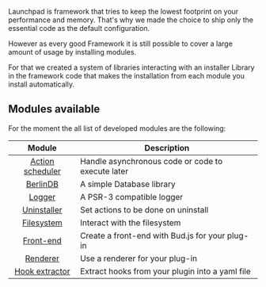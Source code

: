 Launchpad is framework that tries to keep the lowest footprint on your performance and memory. That's why we made the choice to ship only the essential code as the default configuration.

However as every good Framework it is still possible to cover a large amount of usage by installing modules.

For that we created a system of libraries interacting with an installer Library in the framework code that makes the installation from each module you install automatically.

## Modules available

For the moment the all list of developed modules are the following:

| Module   | Description |
|:-------:|-------------|
| [Action scheduler](https://github.com/CrochetFeve0251/rocket-launcher-action-scheduler-take-off) | Handle asynchronous code or code to execute later|
|[BerlinDB](https://github.com/CrochetFeve0251/rocket-launcher-database)| A simple Database library |
|[Logger](https://github.com/CrochetFeve0251/rocket-launcher-logger-take-off) |A PSR-3 compatible logger|
|[Uninstaller](https://github.com/CrochetFeve0251/rocket-launcher-uninstaller-take-off) |Set actions to be done on uninstall|
|[Filesystem](https://github.com/CrochetFeve0251/rocket-launcher-filesystem-take-off)|Interact with the filesystem|
|[Front-end](https://github.com/CrochetFeve0251/rocket-launcher-front-take-off)|Create a front-end with Bud.js for your plug-in|
|[Renderer](https://github.com/wp-launchpad/renderer-take-off)|Use a renderer for your plug-in|
|[Hook extractor](https://github.com/CrochetFeve0251/rocket-launcher-hooks-extractor)|Extract hooks from your plugin into a yaml file|
